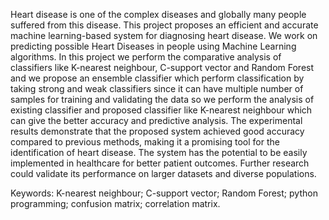 Heart disease is one of the complex diseases and globally many people suffered from this disease. This project proposes an efficient and accurate machine learning-based system for diagnosing heart disease. We work on predicting possible Heart Diseases in people using Machine Learning algorithms. In this project we perform the comparative analysis of classifiers like K-nearest neighbour, C-support vector and Random Forest and we propose an ensemble classifier which perform classification by taking strong and weak classifiers since it can have multiple number of samples for training and validating the data so we perform the analysis of existing classifier and proposed classifier like K-nearest neighbour which can give the better accuracy and predictive analysis. The experimental results demonstrate that the proposed system achieved good accuracy compared to previous methods, making it a promising tool for the identification of heart disease. The system has the potential to be easily implemented in healthcare for better patient outcomes. Further research could validate its performance on larger datasets and diverse populations.


Keywords: K-nearest neighbour; C-support vector; Random Forest; python programming; confusion matrix; correlation matrix.
